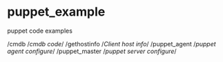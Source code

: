 puppet_example
==============

puppet code examples


/cmdb                    /*cmdb code*/
/gethostinfo             /*Client host info*/
/puppet_agent            /*puppet agent configure*/
/puppet_master           /*puppet server configure*/
